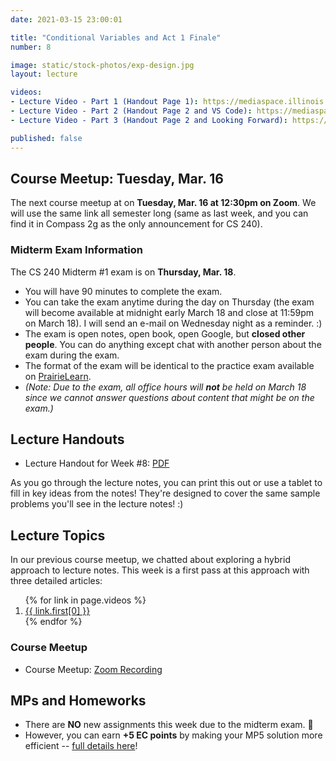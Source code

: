 ```yaml
---
date: 2021-03-15 23:00:01

title: "Conditional Variables and Act 1 Finale"
number: 8

image: static/stock-photos/exp-design.jpg
layout: lecture

videos:
- Lecture Video - Part 1 (Handout Page 1): https://mediaspace.illinois.edu/media/t/1_4vnrxgz8
- Lecture Video - Part 2 (Handout Page 2 and VS Code): https://mediaspace.illinois.edu/media/t/1_7penictc
- Lecture Video - Part 3 (Handout Page 2 and Looking Forward): https://mediaspace.illinois.edu/media/t/1_l7owimvb

published: false
---
```


## Course Meetup: Tuesday, Mar. 16

The next course meetup at on **Tuesday, Mar. 16 at 12:30pm on Zoom**.  We will use the same link all semester long (same as last week, and you can find it in Compass 2g as the only announcement for CS 240).

### Midterm Exam Information

The CS 240 Midterm #1 exam is on **Thursday, Mar. 18**.

- You will have 90 minutes to complete the exam.
- You can take the exam anytime during the day on Thursday (the exam will become available at midnight early March 18 and close at 11:59pm on March 18).  I will send an e-mail on Wednesday night as a reminder. :)
- The exam is open notes, open book, open Google, but **closed other people**.  You can do anything except chat with another person about the exam during the exam.
- The format of the exam will be identical to the practice exam available on [PrairieLearn](https://prairielearn.engr.illinois.edu/pl/).
- *(Note: Due to the exam, all office hours will **not** be held on March 18 since we cannot answer questions about content that might be on the exam.)*


## Lecture Handouts

- Lecture Handout for Week #8: [PDF](/cs240/sp2021/static/lectures/cs240_wk8_lectureHandout.pdf)

As you go through the lecture notes, you can print this out or use a tablet to fill in key ideas from the notes!  They're designed to cover the same sample problems you'll see in the lecture notes! :)


## Lecture Topics

In our previous course meetup, we chatted about exploring a hybrid approach to lecture notes.  This week is a first pass at this approach with three detailed articles:

<ol>
  {% for link in page.videos %}
  <li>
      <a href="{{ link.first[1] }}">{{ link.first[0] }}</a>
  </li>
  {% endfor %}
</ol>



### Course Meetup

- Course Meetup: <a href="https://mediaspace.illinois.edu/media/t/1_37zjgxit">Zoom Recording</a>


## MPs and Homeworks

- There are **NO** new assignments this week due to the midterm exam. 🎉
- However, you can earn **+5 EC points** by making your MP5 solution more efficient -- [full details here](/cs240/sp2021/mp/mp5_ec/)!
